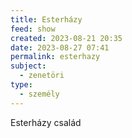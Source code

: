 ```yaml
---
title: Esterházy
feed: show
created: 2023-08-21 20:35
date: 2023-08-27 07:41
permalink: esterhazy
subject:
  - zenetöri
type:
  - személy
---
```


Esterházy család